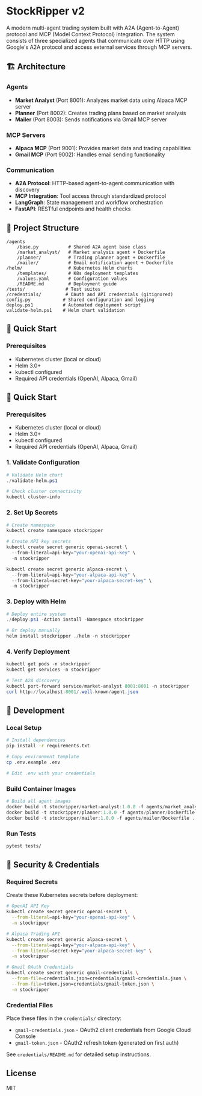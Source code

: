# StockRipper v2

A modern multi-agent trading system built with A2A (Agent-to-Agent) protocol and MCP (Model Context Protocol) integration. The system consists of three specialized agents that communicate over HTTP using Google's A2A protocol and access external services through MCP servers.

## 🏗️ Architecture

### Agents
- **Market Analyst** (Port 8001): Analyzes market data using Alpaca MCP server
- **Planner** (Port 8002): Creates trading plans based on market analysis  
- **Mailer** (Port 8003): Sends notifications via Gmail MCP server

### MCP Servers
- **Alpaca MCP** (Port 9001): Provides market data and trading capabilities
- **Gmail MCP** (Port 9002): Handles email sending functionality

### Communication
- **A2A Protocol**: HTTP-based agent-to-agent communication with discovery
- **MCP Integration**: Tool access through standardized protocol
- **LangGraph**: State management and workflow orchestration
- **FastAPI**: RESTful endpoints and health checks

## 📁 Project Structure

```
/agents
    /base.py           # Shared A2A agent base class
    /market_analyst/   # Market analysis agent + Dockerfile
    /planner/          # Trading planner agent + Dockerfile  
    /mailer/           # Email notification agent + Dockerfile
/helm/                 # Kubernetes Helm charts
    /templates/        # K8s deployment templates
    /values.yaml       # Configuration values
    /README.md         # Deployment guide
/tests/               # Test suites
/credentials/         # OAuth and API credentials (gitignored)
config.py            # Shared configuration and logging
deploy.ps1           # Automated deployment script
validate-helm.ps1    # Helm chart validation
```

## 🚀 Quick Start

### Prerequisites
- Kubernetes cluster (local or cloud)
- Helm 3.0+
- kubectl configured
- Required API credentials (OpenAI, Alpaca, Gmail)

## 🚀 Quick Start

### Prerequisites
- Kubernetes cluster (local or cloud)
- Helm 3.0+
- kubectl configured
- Required API credentials (OpenAI, Alpaca, Gmail)

### 1. Validate Configuration
```powershell
# Validate Helm chart
./validate-helm.ps1

# Check cluster connectivity
kubectl cluster-info
```

### 2. Set Up Secrets
```powershell
# Create namespace
kubectl create namespace stockripper

# Create API key secrets
kubectl create secret generic openai-secret \
  --from-literal=api-key="your-openai-api-key" \
  -n stockripper

kubectl create secret generic alpaca-secret \
  --from-literal=api-key="your-alpaca-api-key" \
  --from-literal=secret-key="your-alpaca-secret-key" \
  -n stockripper
```

### 3. Deploy with Helm
```powershell
# Deploy entire system
./deploy.ps1 -Action install -Namespace stockripper

# Or deploy manually
helm install stockripper ./helm -n stockripper
```

### 4. Verify Deployment
```powershell
kubectl get pods -n stockripper
kubectl get services -n stockripper

# Test A2A discovery
kubectl port-forward service/market-analyst 8001:8001 -n stockripper
curl http://localhost:8001/.well-known/agent.json
```

## 🔧 Development

### Local Setup
```bash
# Install dependencies
pip install -r requirements.txt

# Copy environment template  
cp .env.example .env

# Edit .env with your credentials
```

### Build Container Images
```powershell
# Build all agent images
docker build -t stockripper/market-analyst:1.0.0 -f agents/market_analyst/Dockerfile .
docker build -t stockripper/planner:1.0.0 -f agents/planner/Dockerfile .
docker build -t stockripper/mailer:1.0.0 -f agents/mailer/Dockerfile .
```

### Run Tests
```bash
pytest tests/
```

## 🔐 Security & Credentials

### Required Secrets
Create these Kubernetes secrets before deployment:

```bash
# OpenAI API Key
kubectl create secret generic openai-secret \
  --from-literal=api-key="your-openai-api-key" \
  -n stockripper

# Alpaca Trading API
kubectl create secret generic alpaca-secret \
  --from-literal=api-key="your-alpaca-api-key" \
  --from-literal=secret-key="your-alpaca-secret-key" \
  -n stockripper

# Gmail OAuth Credentials
kubectl create secret generic gmail-credentials \
  --from-file=credentials.json=credentials/gmail-credentials.json \
  --from-file=token.json=credentials/gmail-token.json \
  -n stockripper
```

### Credential Files
Place these files in the `credentials/` directory:
- `gmail-credentials.json` - OAuth2 client credentials from Google Cloud Console
- `gmail-token.json` - OAuth2 refresh token (generated on first auth)

See `credentials/README.md` for detailed setup instructions.

## License

MIT
